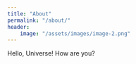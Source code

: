 ```yaml
---
title: "About"
permalink: "/about/"
header:
    image: "/assets/images/image-2.png"
---
```


Hello, Universe! How are you?